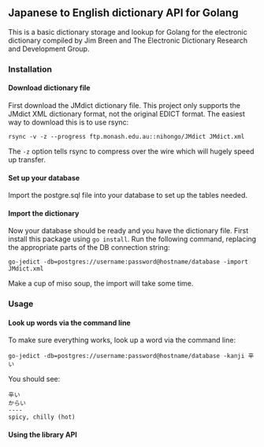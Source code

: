 Japanese to English dictionary API for Golang
---------------------------------------------

This is a basic dictionary storage and lookup for Golang for the electronic
dictionary compiled by Jim Breen and The Electronic Dictionary Research and
Development Group.

### Installation
#### Download dictionary file
First download the JMdict dictionary file. This project only supports the JMdict
XML dictionary format, not the original EDICT format. The easiest way to download
this is to use rsync:

    rsync -v -z --progress ftp.monash.edu.au::nihongo/JMdict JMdict.xml

The `-z` option tells rsync to compress over the wire which will hugely speed
up transfer.

#### Set up your database
Import the postgre.sql file into your database to set up the tables needed.

#### Import the dictionary
Now your database should be ready and you have the dictionary file.  First
install this package using `go install`.  Run the following command, replacing
the appropriate parts of the DB connection string:

    go-jedict -db=postgres://username:password@hostname/database -import JMdict.xml

Make a cup of miso soup, the import will take some time.

### Usage
#### Look up words via the command line

To make sure everything works, look up a word via the command line:

    go-jedict -db=postgres://username:password@hostname/database -kanji 辛い

You should see:

    辛い
    からい
    ----
    spicy, chilly (hot)

#### Using the library API

